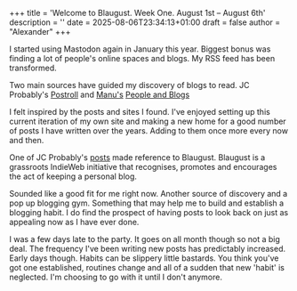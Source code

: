 +++
title = 'Welcome to Blaugust. Week One. August 1st – August 6th'
description = ''
date = 2025-08-06T23:34:13+01:00
draft = false
author = "Alexander"
+++

I started using Mastodon again in January this year. Biggest bonus was finding a lot of people's online spaces and blogs. My RSS feed has been transformed.

Two main sources have guided my discovery of blogs to read. JC Probably's [Postroll](https://notes.jeddacp.com/postroll/)  and [Manu's](https://manuelmoreale.com) [People and Blogs](https://peopleandblogs.com/?ref=weekly-thing)

I felt inspired by the posts and sites I found. I've enjoyed setting up this current iteration of my own site and making a new home for a good number of posts I have written over the years. Adding to them once more every now and then. 

One of JC Probably's [posts](https://notes.jeddacp.com/blaugust-2025-round-2/) made reference to Blaugust. Blaugust is a grassroots IndieWeb initiative that recognises, promotes and encourages the act of keeping a personal blog. 

Sounded like a good fit for me right now. Another source of discovery and a pop up blogging gym. Something that may help me to build and establish a blogging habit. I do find the prospect of having posts to look back on just as appealing now as I have ever done. 

I was a few days late to the party. It goes on all month though so not a big deal. The frequency I've been writing new posts has predictably increased. Early days though. Habits can be slippery little bastards. You think you've got one established, routines change and all of a sudden that new 'habit' is neglected. I'm choosing to go with it until I don't anymore. 